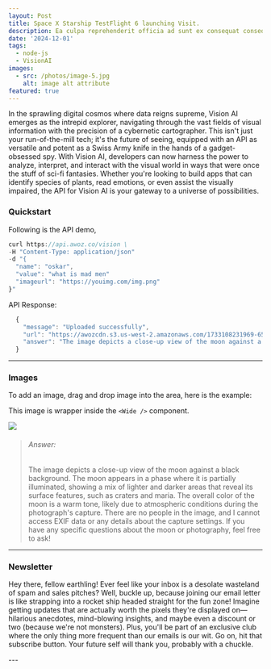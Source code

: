 ```yaml
---
layout: Post
title: Space X Starship TestFlight 6 launching Visit.
description: Ea culpa reprehenderit officia ad sunt ex consequat consequat deserunt fugiat. Sunt pariatur in veniam irure commodo in sint labore non laborum in enim nisi.
date: '2024-12-01'
tags:
  - node-js
  - VisionAI
images:
  - src: /photos/image-5.jpg
    alt: image alt attribute
featured: true
---
```


In the sprawling digital cosmos where data reigns supreme, Vision AI emerges as the intrepid explorer, navigating through the vast fields of visual information with the precision of a cybernetic cartographer. This isn't just your run-of-the-mill tech; it's the future of seeing, equipped with an API as versatile and potent as a Swiss Army knife in the hands of a gadget-obsessed spy. With Vision AI, developers can now harness the power to analyze, interpret, and interact with the visual world in ways that were once the stuff of sci-fi fantasies. Whether you're looking to build apps that can identify species of plants, read emotions, or even assist the visually impaired, the API for Vision AI is your gateway to a universe of possibilities.

### Quickstart

Following is the API demo,

  ```js  {curl} showLineNumbers
  curl https://api.awoz.co/vision \
  -H "Content-Type: application/json"
  -d "{
    "name": "oskar",
    "value": "what is mad men"
    "imageurl": "https://youimg.com/img.png"
  }"

  ```

API Response:
  ```js  {curl} showLineNumbers
    {
      "message": "Uploaded successfully",
      "url": "https://awozcdn.s3.us-west-2.amazonaws.com/1733108231969-658A6381.jpg",
      "answer": "The image depicts a close-up view of the moon against a black background. The moon appears in a phase where it is partially illuminated, showing a mix of lighter and darker areas that reveal its surface features, such as craters and maria. The overall color of the moon is a warm tone, likely due to atmospheric conditions during the photograph's capture.\n\nThere are no people in the image, and I cannot access EXIF data or any details about the capture settings. If you have any specific questions about the moon or photography, feel free to ask!"
    }
  ```

---

### Images

To add an image, drag and drop image into the area, here is the example:

This image is wrapper inside the `<Wide />` component.

<img src="https://awozcdn.s3.us-west-2.amazonaws.com/1733108231969-658A6381.jpg"></img>


> ###### Answer:
> The image depicts a close-up view of the moon against a black background. The moon appears in a phase where it is partially illuminated, showing a mix of lighter and darker areas that reveal its surface features, such as craters and maria. The overall color of the moon is a warm tone, likely due to atmospheric conditions during the photograph's capture. There are no people in the image, and I cannot access EXIF data or any details about the capture settings. If you have any specific questions about the moon or photography, feel free to ask!

---


### Newsletter

Hey there, fellow earthling! Ever feel like your inbox is a desolate wasteland of spam and sales pitches? Well, buckle up, because joining our email letter is like strapping into a rocket ship headed straight for the fun zone! Imagine getting updates that are actually worth the pixels they're displayed on—hilarious anecdotes, mind-blowing insights, and maybe even a discount or two (because we're not monsters). Plus, you'll be part of an exclusive club where the only thing more frequent than our emails is our wit. Go on, hit that subscribe button. Your future self will thank you, probably with a chuckle.


<Newsletter className="bg-omega-800 p-10" />
---